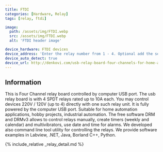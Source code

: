 ```yaml
---
title: FTDI
categories: [Hardware, Relay]
tags: [relay, ftdi]

image:
  path: /assets/img/FTDI.webp
  src: /assets/img/FTDI.webp
  alt: 'FTDI header image'

device_hardware: FTDI devices
device_address: 'Enter the relay number from 1 - 4. Optional add the serial of the board separated by a comma.<br />Ex: `1,A702JH8H`'
device_auto_detect: true
device_url: http://denkovi.com/usb-relay-board-four-channels-for-home-automation
---
```


## Information

This is Four Channel relay board controlled by computer USB port. The usb relay board is with 4 SPDT relays rated up to 10A each. You may control devices 220V / 120V (up to 4) directly with one such relay unit. It is fully powered by the computer USB port. Suitable for home automation applications, hobby projects, industrial automation. The free software DRM and DRMv3 allows to control relays manually, create timers (weekly and calendar) and multivibrators, use date and time for alarms. We developed also command line tool utility for controlling the relays. We provide software examples in Labview, .NET, Java, Borland C++, Python.

{% include_relative _relay_detail.md %}

